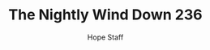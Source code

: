 ---
image: /assets/img/nwd/236_nwd_psalm_118_14_erv.png
title: The Nightly Wind Down 236
categories:
  - The Nightly Wind Down
author: Hope Staff
notes: The Nightly Wind Down 236
embed: >-
  EMBED_GOES_HERE
transcript: >-
  SOME LINES OF TEXT START HERE
---